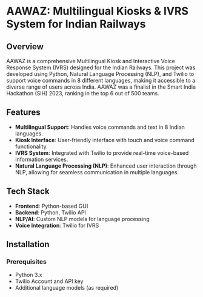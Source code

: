 # AAWAZ: Multilingual Kiosks & IVRS System for Indian Railways

## Overview

AAWAZ is a comprehensive Multilingual Kiosk and Interactive Voice Response System (IVRS) designed for the Indian Railways. This project was developed using Python, Natural Language Processing (NLP), and Twilio to support voice commands in 8 different languages, making it accessible to a diverse range of users across India. AAWAZ was a finalist in the Smart India Hackathon (SIH) 2023, ranking in the top 6 out of 500 teams.

## Features

- **Multilingual Support**: Handles voice commands and text in 8 Indian languages.
- **Kiosk Interface**: User-friendly interface with touch and voice command functionality.
- **IVRS System**: Integrated with Twilio to provide real-time voice-based information services.
- **Natural Language Processing (NLP)**: Enhanced user interaction through NLP, allowing for seamless communication in multiple languages.

## Tech Stack

- **Frontend**: Python-based GUI
- **Backend**: Python, Twilio API
- **NLP/AI**: Custom NLP models for language processing
- **Voice Integration**: Twilio for IVRS

## Installation

### Prerequisites

- Python 3.x
- Twilio Account and API key
- Additional language models (as required)


